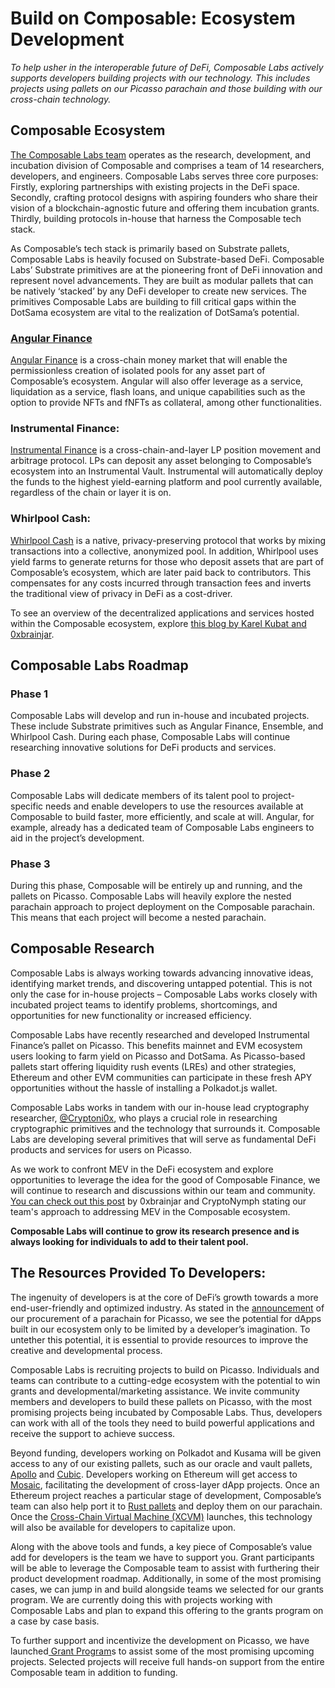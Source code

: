 # Build on Composable: Ecosystem Development

*To help usher in the interoperable future of DeFi, 
Composable Labs actively supports developers building projects with our technology. 
This includes projects using pallets on our Picasso parachain and those building with our cross-chain technology.*

## Composable Ecosystem

[The Composable Labs team](https://medium.com/@ComposableLabs/introducing-composable-labs-our-approach-to-building-and-developing-a-substrate-focused-605415f8ac79) 
operates as the research, development, and incubation division of Composable 
and comprises a team of 14 researchers, developers, and engineers. Composable Labs serves three core purposes: 
Firstly, exploring partnerships with existing projects in the DeFi space. 
Secondly, crafting protocol designs with aspiring founders who share their vision of a blockchain-agnostic future
and offering them incubation grants. Thirdly, building protocols in-house that harness the Composable tech stack. 

As Composable’s tech stack is primarily based on Substrate pallets, 
Composable Labs is heavily focused on Substrate-based DeFi. 
Composable Labs’ Substrate primitives are at the pioneering front of DeFi innovation and represent novel advancements. 
They are built as modular pallets that can be natively ‘stacked’ by any DeFi developer to create new services. 
The primitives Composable Labs are building to fill critical gaps within the DotSama ecosystem 
are vital to the realization of DotSama’s potential.

### [Angular Finance](https://angularfinance.medium.com/)

[Angular Finance](https://www.angular.finance/) is a cross-chain money market that will enable 
the permissionless creation of isolated pools for any asset part of Composable’s ecosystem. 
Angular will also offer leverage as a service, liquidation as a service, flash loans, 
and unique capabilities such as the option to provide NFTs and fNFTs as collateral, among other functionalities.

### Instrumental Finance:

[Instrumental Finance](https://www.instrumental.finance/) 
is a cross-chain-and-layer LP position movement and arbitrage protocol. 
LPs can deposit any asset belonging to Composable’s ecosystem into an Instrumental Vault. 
Instrumental will automatically deploy the funds to the highest yield-earning platform and pool currently available, 
regardless of the chain or layer it is on.

### Whirlpool Cash:

[Whirlpool Cash](https://www.whirlpoolcash.com/) is a native, 
privacy-preserving protocol that works by mixing transactions into a collective, anonymized pool. 
In addition, Whirlpool uses yield farms to generate returns for 
those who deposit assets that are part of Composable’s ecosystem, which are later paid back to contributors. 
This compensates for any costs incurred through transaction fees 
and inverts the traditional view of privacy in DeFi as a cost-driver.

To see an overview of the decentralized applications and services hosted within the Composable ecosystem, explore
[ this blog by Karel Kubat and 0xbrainjar](https://medium.com/composable-finance/the-primitives-needed-to-power-a-complete-defi-ecosystem-6e7d5cfdc525).

## Composable Labs Roadmap

### Phase 1

Composable Labs will develop and run in-house and incubated projects. 
These include Substrate primitives such as Angular Finance, Ensemble, and Whirlpool Cash. 
During each phase, Composable Labs will continue researching innovative solutions for DeFi products and services.

### Phase 2

Composable Labs will dedicate members of its talent pool to project-specific needs and enable developers to use 
the resources available at Composable to build faster, more efficiently, and scale at will. 
Angular, for example, already has a dedicated team of Composable Labs engineers to aid in the project’s development.

### Phase 3

During this phase, Composable will be entirely up and running, and the pallets on Picasso. 
Composable Labs will heavily explore the nested parachain approach to project deployment on the Composable parachain. 
This means that each project will become a nested parachain.

## Composable Research

Composable Labs is always working towards advancing innovative ideas, 
identifying market trends, and discovering untapped potential. 
This is not only the case for in-house projects – Composable Labs works closely with incubated project teams to identify 
problems, shortcomings, and opportunities for new functionality or increased efficiency. 

Composable Labs have recently researched and developed Instrumental Finance’s pallet on Picasso. 
This benefits mainnet and EVM ecosystem users looking to farm yield on Picasso and DotSama. 
As Picasso-based pallets start offering liquidity rush events (LREs) and other strategies, 
Ethereum and other EVM communities can participate in these fresh APY opportunities without the hassle of installing a 
Polkadot.js wallet. 

Composable Labs works in tandem with our in-house lead cryptography researcher, 
[@Cryptoni0x](https://twitter.com/Cryptoni0x), who plays a crucial role in researching cryptographic primitives and the 
technology that surrounds it. Composable Labs are developing several primitives that will serve as fundamental DeFi 
products and services for users on Picasso.

As we work to confront MEV in the DeFi ecosystem and explore opportunities to leverage the idea for the good of 
Composable Finance, we will continue to research and discussions within our team and community. 
[You can check out this post](https://medium.com/@ComposableLabs/addressing-mev-in-composables-cross-layer-solution-b59f91fc46dc) 
by 0xbrainjar and CryptoNymph stating our team's approach to addressing MEV in the Composable ecosystem.

**Composable Labs will continue to grow its research presence and is always looking for individuals to add to their 
talent pool.**

## The Resources Provided To Developers:

The ingenuity of developers is at the core of DeFi’s growth towards a more end-user-friendly and optimized industry. 
As stated in the [announcement](https://0xbrainjar.medium.com/picasso-f17705da670e) of our procurement of a parachain 
for Picasso, we see the potential for dApps built in our ecosystem only to be limited by a developer’s imagination. 
To untether this potential, it is essential to provide resources to improve the creative and developmental process.


Composable Labs is recruiting projects to build on Picasso. Individuals and teams can contribute to a cutting-edge 
ecosystem with the potential to win grants and developmental/marketing assistance. We invite community members and 
developers to build these pallets on Picasso, with the most promising projects being incubated by Composable Labs. 
Thus, developers can work with all of the tools they need to build powerful applications and receive the support to 
achieve success.


Beyond funding, developers working on Polkadot and Kusama will be given access to any of our existing pallets, 
such as our oracle and vault pallets, 
[Apollo](https://0xbrainjar.medium.com/introducing-apollo-an-mev-resistant-oracle-884efae18848) and 
[Cubic](https://0xbrainjar.medium.com/introducing-cubic-setting-the-standard-for-vault-infrastructure-in-polkadot-and-kusama-8c1ab9390c5f). 
Developers working on Ethereum will get access to 
[Mosaic](https://medium.com/composable-finance/introducing-mosaic-phase-2-10d1bfe5f6f8), 
facilitating the development of cross-layer dApp projects. Once an Ethereum project reaches a particular stage of 
development, Composable’s team can also help port it to 
[Rust pallets](https://substrate.dev/docs/en/knowledgebase/runtime/pallets) 
and deploy them on our parachain. Once the 
[Cross-Chain Virtual Machine (XCVM)](https://dali.devnets.composablefinance.ninja/products/cross-chain-virtual-machine.html) 
launches, this technology will also be available for developers to capitalize upon.


Along with the above tools and funds, a key piece of Composable’s value add for developers is the team we have to 
support you. Grant participants will be able to leverage the Composable team to assist with furthering their product 
development roadmap.
Additionally, in some of the most promising cases, we can jump in and build alongside teams we selected for our grants 
program. 
We are currently doing this with projects working with Composable Labs and plan to expand this offering to the grants 
program on a case by case basis.

To further support and incentivize the development on Picasso, 
we have launched[ Grant Program](https://grants.composable.finance/)s 
to assist some of the most promising upcoming projects. 
Selected projects will receive full hands-on support from the entire Composable team in addition to funding. 